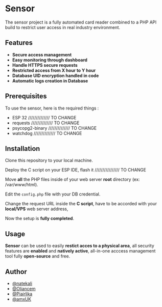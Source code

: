 # Sensor
The sensor project is a fully automated card reader combined to a PHP API build to restrict user access in real industry environment.

## Features
* **Secure access management**
* **Easy monitoring through dashboard**
* **Handle HTTPS secure requests**
* **Restricted access from X hour to Y hour**
* **Database UID encryption handled in code**
* **Automatic logs creation in Database**

## Prerequisites
To use the sensor, here is the required things :
* ESP 32 ////////////// TO CHANGE
* requests ////////////// TO CHANGE
* psycopg2-binary ////////////// TO CHANGE
* watchdog ////////////// TO CHANGE

## Installation

Clone this repository to your local machine.

Deploy the C script on your ESP IDE, flash it //////////////// TO CHANGE

Move **all** the PHP files inside of your web server **root** directory (ex: /var/www/html).

Edit the `config.php` file with your DB credential.

Change the request URL inside the **C script**, have to be accorded with your **local/VPS** web server address,

Now the setup is **fully completed**.

## Usage
**Sensor** can be used to easily **restict acces to a physical area**, all security features are **enabled** and **natively active**, all-in-one acccess management tool fully **open-source** and free.

## Author
* [@natekali](https://github.com/natekali)
* [@Oliancem](https://github.com/Oliancem)
* [@Piairlika](https://github.com/Piairlika)
* [@amxUK](https://github.com/amxUK)
